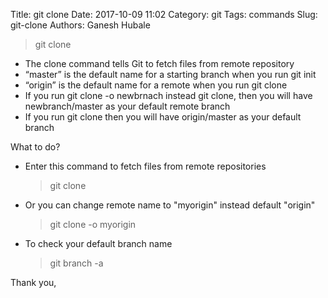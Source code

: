 Title: git clone
Date: 2017-10-09 11:02
Category: git
Tags: commands
Slug: git-clone
Authors: Ganesh Hubale
> git clone

*   The clone command tells Git to fetch files from remote repository
*   “master” is the default name for a starting branch when you run git init
*   “origin” is the default name for a remote when you run git clone
*   If you run git clone -o newbrnach instead git clone, then you will have newbranch/master as your default remote branch
*   If you run git clone then you will have origin/master as your default branch

What to do?

*   Enter this command to fetch files from remote repositories

    > git clone

*   Or you can change remote name to "myorigin" instead default "origin"

    > git clone -o myorigin

*   To check your default branch name

    > git branch -a

Thank you,

